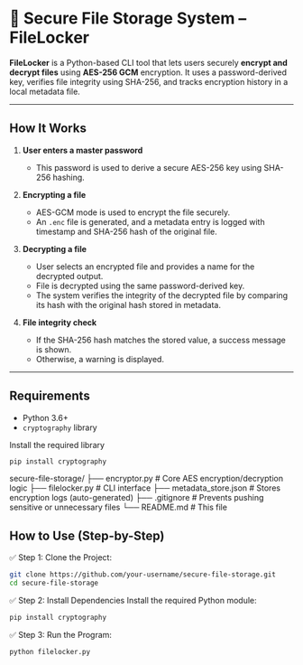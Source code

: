 # 🔐 Secure File Storage System – FileLocker

**FileLocker** is a Python-based CLI tool that lets users securely **encrypt and decrypt files** using **AES-256 GCM** encryption. It uses a password-derived key, verifies file integrity using SHA-256, and tracks encryption history in a local metadata file.

---

## How It Works

1. **User enters a master password**
   - This password is used to derive a secure AES-256 key using SHA-256 hashing.
   
2. **Encrypting a file**
   - AES-GCM mode is used to encrypt the file securely.
   - An `.enc` file is generated, and a metadata entry is logged with timestamp and SHA-256 hash of the original file.

3. **Decrypting a file**
   - User selects an encrypted file and provides a name for the decrypted output.
   - File is decrypted using the same password-derived key.
   - The system verifies the integrity of the decrypted file by comparing its hash with the original hash stored in metadata.

4. **File integrity check**
   - If the SHA-256 hash matches the stored value, a success message is shown.
   - Otherwise, a warning is displayed.

---

## Requirements

- Python 3.6+
- `cryptography` library

Install the required library
```bash
pip install cryptography
```



secure-file-storage/
├── encryptor.py           # Core AES encryption/decryption logic
├── filelocker.py          # CLI interface
├── metadata_store.json    # Stores encryption logs (auto-generated)
├── .gitignore             # Prevents pushing sensitive or unnecessary files
└── README.md              # This file

## How to Use (Step-by-Step)
✅ Step 1: Clone the Project:
```bash
git clone https://github.com/your-username/secure-file-storage.git
cd secure-file-storage
```
✅ Step 2: Install Dependencies
Install the required Python module:
```bash
pip install cryptography
```

✅ Step 3: Run the Program:
```bash
python filelocker.py
```








